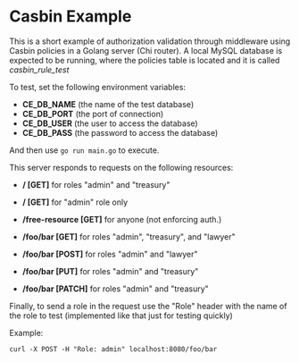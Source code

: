 # Casbin Example

This is a short example of authorization validation through middleware using Casbin policies in a Golang server (Chi router). A local MySQL database is expected to be running, where the policies table is located and it is called *casbin_rule_test*

To test, set the following environment variables:

- **CE_DB_NAME** (the name of the test database)
- **CE_DB_PORT** (the port of connection)
- **CE_DB_USER** (the user to access the database)
- **CE_DB_PASS** (the password to access the database)

And then use `go run main.go` to execute.

This server responds to requests on the following resources:

- **/ [GET]** for roles "admin" and "treasury"

- **/ [GET]** for "admin" role only

- **/free-resource [GET]** for anyone (not enforcing auth.)

- **/foo/bar [GET]** for roles "admin", "treasury", and "lawyer"

- **/foo/bar [POST]** for roles "admin" and "lawyer"

- **/foo/bar [PUT]** for roles "admin" and "treasury"

- **/foo/bar [PATCH]** for roles "admin" and "treasury"

Finally, to send a role in the request use the "Role" header with the name of the role to test (implemented like that just for testing quickly)

Example:

```curl -X POST -H "Role: admin" localhost:8080/foo/bar```